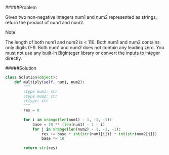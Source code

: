 #####Problem

Given two non-negative integers num1 and num2 represented as strings, return the product of num1 and num2.

Note:

The length of both num1 and num2 is < 110.
Both num1 and num2 contains only digits 0-9.
Both num1 and num2 does not contain any leading zero.
You must not use any built-in BigInteger library or convert the inputs to integer directly.

#####Solution

```python
class Solution(object):
    def multiply(self, num1, num2):
        """
        :type num1: str
        :type num2: str
        :rtype: str
        """
        res = 0
        
        for i in xrange(len(num1) - 1, -1, -1):
            base = 10 ** (len(num1) - 1 - i)
            for j in xrange(len(num2) - 1, -1, -1):
                res += base * int(str(num1[i])) * int(str(num2[j]))
                base *= 10
        
        return str(res)
        
```